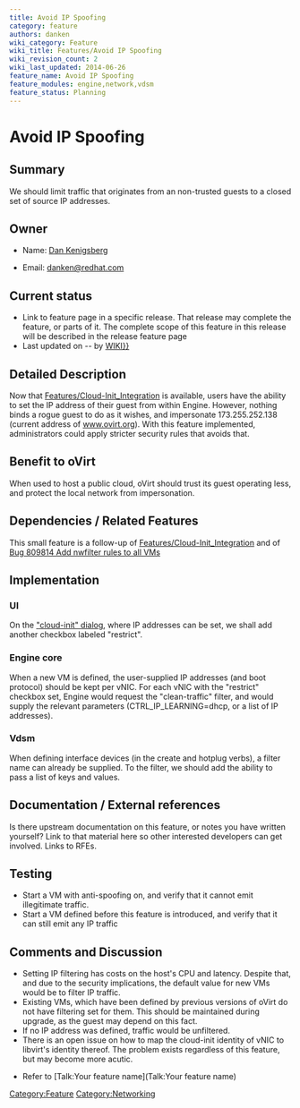```yaml
---
title: Avoid IP Spoofing
category: feature
authors: danken
wiki_category: Feature
wiki_title: Features/Avoid IP Spoofing
wiki_revision_count: 2
wiki_last_updated: 2014-06-26
feature_name: Avoid IP Spoofing
feature_modules: engine,network,vdsm
feature_status: Planning
---
```


# Avoid IP Spoofing

## Summary

We should limit traffic that originates from an non-trusted guests to a closed set of source IP addresses.

## Owner

*   Name: [ Dan Kenigsberg](User:Danken)

<!-- -->

*   Email: <danken@redhat.com>

## Current status

*   Link to feature page in a specific release. That release may complete the feature, or parts of it. The complete scope of this feature in this release will be described in the release feature page
*   Last updated on -- by [ WIKI}}](User:{{urlencode:{{REVISIONUSER}})

## Detailed Description

Now that [Features/Cloud-Init_Integration](Features/Cloud-Init_Integration) is available, users have the ability to set the IP address of their guest from within Engine. However, nothing binds a rogue guest to do as it wishes, and impersonate 173.255.252.138 (current address of www.ovirt.org). With this feature implemented, administrators could apply stricter security rules that avoids that.

## Benefit to oVirt

When used to host a public cloud, oVirt should trust its guest operating less, and protect the local network from impersonation.

## Dependencies / Related Features

This small feature is a follow-up of [Features/Cloud-Init_Integration](Features/Cloud-Init_Integration) and of [Bug 809814 Add nwfilter rules to all VMs](https://bugzilla.redhat.com/809814)

## Implementation

### UI

On the ["cloud-init" dialog](http://www.ovirt.org/File:Cloud-init-webadmin-screenshot.png), where IP addresses can be set, we shall add another checkbox labeled "restrict".

### Engine core

When a new VM is defined, the user-supplied IP addresses (and boot protocol) should be kept per vNIC. For each vNIC with the "restrict" checkbox set, Engine would request the "clean-traffic" filter, and would supply the relevant parameters (CTRL_IP_LEARNING=dhcp, or a list of IP addresses).

### Vdsm

When defining interface devices (in the create and hotplug verbs), a filter name can already be supplied. To the filter, we should add the ability to pass a list of keys and values.

## Documentation / External references

Is there upstream documentation on this feature, or notes you have written yourself? Link to that material here so other interested developers can get involved. Links to RFEs.

## Testing

*   Start a VM with anti-spoofing on, and verify that it cannot emit illegitimate traffic.
*   Start a VM defined before this feature is introduced, and verify that it can still emit any IP traffic

## Comments and Discussion

*   Setting IP filtering has costs on the host's CPU and latency. Despite that, and due to the security implications, the default value for new VMs would be to filter IP traffic.
*   Existing VMs, which have been defined by previous versions of oVirt do not have filtering set for them. This should be maintained during upgrade, as the guest may depend on this fact.
*   If no IP address was defined, traffic would be unfiltered.
*   There is an open issue on how to map the cloud-init identity of vNIC to libvirt's identity thereof. The problem exists regardless of this feature, but may become more acutic.

<!-- -->

*   Refer to [Talk:Your feature name](Talk:Your feature name)

<Category:Feature> <Category:Networking>

